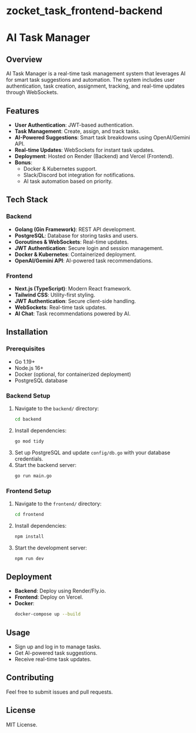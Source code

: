 # zocket_task_frontend-backend

# AI Task Manager

## Overview
AI Task Manager is a real-time task management system that leverages AI for smart task suggestions and automation. The system includes user authentication, task creation, assignment, tracking, and real-time updates through WebSockets.

## Features
- **User Authentication**: JWT-based authentication.
- **Task Management**: Create, assign, and track tasks.
- **AI-Powered Suggestions**: Smart task breakdowns using OpenAI/Gemini API.
- **Real-time Updates**: WebSockets for instant task updates.
- **Deployment**: Hosted on Render (Backend) and Vercel (Frontend).
- **Bonus**:
  - Docker & Kubernetes support.
  - Slack/Discord bot integration for notifications.
  - AI task automation based on priority.

## Tech Stack
### Backend
- **Golang (Gin Framework)**: REST API development.
- **PostgreSQL**: Database for storing tasks and users.
- **Goroutines & WebSockets**: Real-time updates.
- **JWT Authentication**: Secure login and session management.
- **Docker & Kubernetes**: Containerized deployment.
- **OpenAI/Gemini API**: AI-powered task recommendations.

### Frontend
- **Next.js (TypeScript)**: Modern React framework.
- **Tailwind CSS**: Utility-first styling.
- **JWT Authentication**: Secure client-side handling.
- **WebSockets**: Real-time task updates.
- **AI Chat**: Task recommendations powered by AI.

## Installation
### Prerequisites
- Go 1.19+
- Node.js 16+
- Docker (optional, for containerized deployment)
- PostgreSQL database

### Backend Setup
1. Navigate to the `backend/` directory:
   ```sh
   cd backend
   ```
2. Install dependencies:
   ```sh
   go mod tidy
   ```
3. Set up PostgreSQL and update `config/db.go` with your database credentials.
4. Start the backend server:
   ```sh
   go run main.go
   ```

### Frontend Setup
1. Navigate to the `frontend/` directory:
   ```sh
   cd frontend
   ```
2. Install dependencies:
   ```sh
   npm install
   ```
3. Start the development server:
   ```sh
   npm run dev
   ```

## Deployment
- **Backend**: Deploy using Render/Fly.io.
- **Frontend**: Deploy on Vercel.
- **Docker**:
  ```sh
  docker-compose up --build
  ```

## Usage
- Sign up and log in to manage tasks.
- Get AI-powered task suggestions.
- Receive real-time task updates.

## Contributing
Feel free to submit issues and pull requests.

## License
MIT License.

